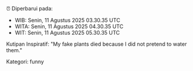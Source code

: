 ⏰ Diperbarui pada:
- WIB: Senin, 11 Agustus 2025 03.30.35 UTC
- WITA: Senin, 11 Agustus 2025 04.30.35 UTC
- WIT: Senin, 11 Agustus 2025 05.30.35 UTC

Kutipan Inspiratif:
"My fake plants died because I did not pretend to water them."


Kategori: funny

